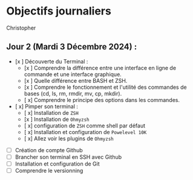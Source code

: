 # Objectifs journaliers

Christopher

## Jour 2 (Mardi 3 Décembre 2024) :

- [x ] Découverte du Terminal :
  - [x ] Comprendre la différence entre une interface en ligne de commande et une interface graphique.
  - [x ] Quelle différence entre BASH et ZSH.
  - [x ] Comprendre le fonctionnement et l'utilité des commandes de bases (cd, ls, rm, rmdir, mv, cp, mkdir).
  - [ x] Comprendre le principe des options dans les commandes.
- [ x] Pimper son terminal :
  - [ x] Installation de `ZSH`
  - [x ] Installation de `Ohmyzsh`
  - [ x] configuration de `ZSH` comme shell par défaut
  - [ x] Installation et configuration de `Powelevel 10K`
  - [ x] Allez voir les plugins de `Ohmyzsh`
- [ ] Création de compte Github
- [ ] Brancher son terminal en SSH avec Github
- [ ] Installation et configuration de Git
- [ ] Comprendre le versionning
